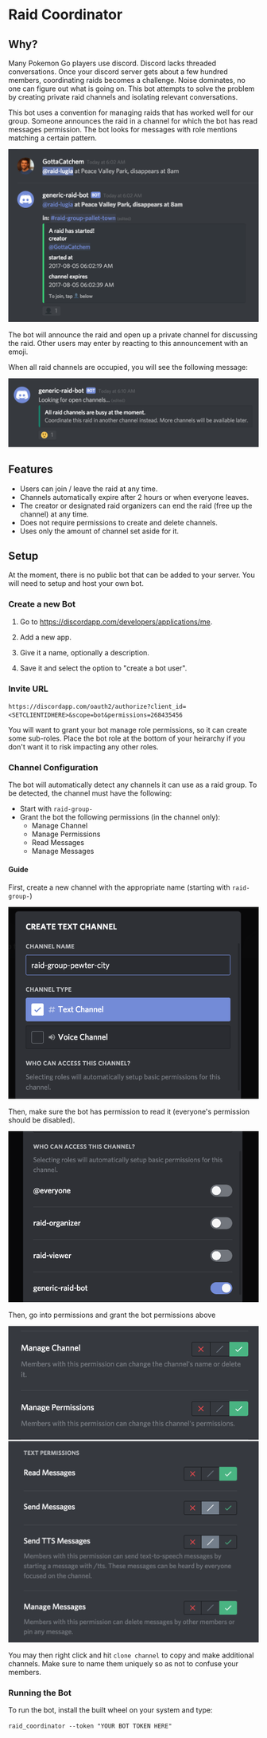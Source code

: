 # Raid Coordinator

## Why?

Many Pokemon Go players use discord. Discord lacks threaded conversations. Once your discord server gets about a few hundred members, coordinating raids becomes a challenge. Noise dominates, no one can figure out what is going on. This bot attempts to solve the problem by creating private raid channels and isolating relevant conversations.

This bot uses a convention for managing raids that has worked well for our group. Someone announces the raid in a channel for which the bot has read messages permission. The bot looks for messages with role mentions matching a certain pattern. 

![raid start image](images/raid_start.png)

The bot will announce the raid and open up a private channel for discussing the raid. Other users may enter by reacting to this announcement with an emoji.

When all raid channels are occupied, you will see the following message:

![](images/raid_full.png)

## Features

- Users can join / leave the raid at any time. 
- Channels automatically expire after 2 hours or when everyone leaves.
- The creator or designated raid organizers can end the raid (free up the channel) at any time.
- Does not require permissions to create and delete channels.
- Uses only the amount of channel set aside for it.

## Setup

At the moment, there is no public bot that can be added to your server. You will need to setup and host your own bot.

### Create a new Bot

1. Go to https://discordapp.com/developers/applications/me.

2. Add a new app.

3. Give it a name, optionally a description.

4. Save it and select the option to "create a bot user".


### Invite URL

`https://discordapp.com/oauth2/authorize?client_id=<SETCLIENTIDHERE>&scope=bot&permissions=268435456`

You will want to grant your bot manage role permissions, so it can create some sub-roles. Place the bot role at the bottom of your heirarchy if you don't want it to risk impacting any other roles.

### Channel Configuration

The bot will automatically detect any channels it can use as a raid group. To be detected, the channel must have the following:

- Start with `raid-group-`
- Grant the bot the following permissions (in the channel only):
    - Manage Channel
    - Manage Permissions
    - Read Messages
    - Manage Messages


#### Guide

First, create a new channel with the appropriate name (starting with `raid-group-`)

![](images/create_channel_name.png)

Then, make sure the bot has permission to read it (everyone's permission should be disabled).

![](images/create_channel_bot.png)

Then, go into permissions and grant the bot permissions above

![](images/create_channel_perms1.png)
![](images/create_channel_perms2.png)


You may then right click and hit `clone channel` to copy and make additional channels. Make sure to name them uniquely so as not to confuse your members.


### Running the Bot

To run the bot, install the built wheel on your system and type:

`raid_coordinator --token "YOUR BOT TOKEN HERE"`
